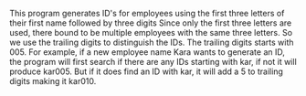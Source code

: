 This program generates ID's for employees using the first three letters of their first name followed by three digits
Since only the first three letters are used, there bound to be multiple employees with the same three letters.
So we use the trailing digits to distinguish the IDs. The trailing digits starts with 005.
For example, if a new employee name Kara wants to generate an ID, the program will first search if there 
are any IDs starting with kar, if not it will produce kar005. But if it does find an ID with kar, it will add a 5 to 
trailing digits making it kar010.
